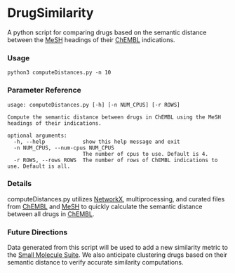 # DrugSimilarity
A python script for comparing drugs based on the semantic distance between the [MeSH](https://www.nlm.nih.gov/mesh/meshhome.html) headings of their [ChEMBL](https://www.ebi.ac.uk/chembl/) indications.


### Usage
```
python3 computeDistances.py -n 10
```


### Parameter Reference
```
usage: computeDistances.py [-h] [-n NUM_CPUS] [-r ROWS]

Compute the semantic distance between drugs in ChEMBL using the MeSH headings of their indications.

optional arguments:
  -h, --help            show this help message and exit
  -n NUM_CPUS, --num-cpus NUM_CPUS
                        The number of cpus to use. Default is 4.
  -r ROWS, --rows ROWS  The number of rows of ChEMBL indications to use. Default is all.
```


### Details
computeDistances.py utilizes [NetworkX](https://networkx.org/), multiprocessing, and curated files from [ChEMBL](https://www.ebi.ac.uk/chembl/) and [MeSH](https://www.nlm.nih.gov/mesh/meshhome.html) to quickly calculate the semantic distance between all drugs in [ChEMBL](https://www.ebi.ac.uk/chembl/).


### Future Directions
Data generated from this script will be used to add a new similarity metric to the [Small Molecule Suite](https://labsyspharm.shinyapps.io/smallmoleculesuite/). We also anticipate
clustering drugs based on their semantic distance to verify accurate similarity computations.